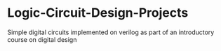 # Logic-Circuit-Design-Projects
Simple digital circuits implemented on verilog as part of an introductory course on digital design
